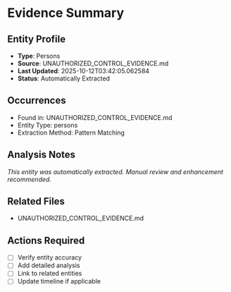 # Evidence Summary

## Entity Profile
- **Type**: Persons
- **Source**: UNAUTHORIZED_CONTROL_EVIDENCE.md
- **Last Updated**: 2025-10-12T03:42:05.062584
- **Status**: Automatically Extracted

## Occurrences
- Found in: UNAUTHORIZED_CONTROL_EVIDENCE.md
- Entity Type: persons
- Extraction Method: Pattern Matching

## Analysis Notes
*This entity was automatically extracted. Manual review and enhancement recommended.*

## Related Files
- UNAUTHORIZED_CONTROL_EVIDENCE.md

## Actions Required
- [ ] Verify entity accuracy
- [ ] Add detailed analysis
- [ ] Link to related entities
- [ ] Update timeline if applicable
